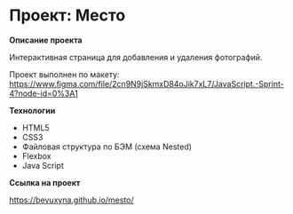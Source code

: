 # Проект: Место

**Описание проекта**

Интерактивная страница для добавления и удаления фотографий.

Проект выполнен по макету:
https://www.figma.com/file/2cn9N9jSkmxD84oJik7xL7/JavaScript.-Sprint-4?node-id=0%3A1

**Технологии**

- HTML5
- CSS3
- Файловая структура по БЭМ (схема Nested)
- Flexbox
- Java Script

**Ссылка на проект**

https://bevuxyna.github.io/mesto/


